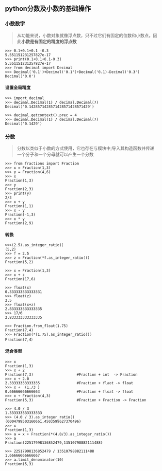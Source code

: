 ## python分数及小数的基础操作
### 小数数字
>从功能来说，小数对象就像浮点数，只不过它们有固定的位数和小数点，因此**小数是有固定的精度的浮点数**

    >>> 0.1+0.1+0.1 -0.3
    5.551151231257827e-17
    >>> print(0.1+0.1+0.1-0.3)
    5.551151231257827e-17
    >>> from decimal import Decimal
    >>> Decimal('0.1')+Decimal('0.1')+Decimal('0.1)-Decimal('0.3')
    Decimal('0.0')

#### 设置全局精度
    
    >>> import decimal
    >>> decimal.Decimal(1) / decimal.Decimal(7)
    Decimal('0.1428571428571428571428571429')

    >>> decimal.getcontext().prec = 4
    >>> decimal.Decimal(1) / decimal.Decimal(7)
    Decimal('0.1429')

### 分数
>分数以类似于小数的方式使用，它也存在与模块中;导入其构造函数并传递一个分子和一个分母就可以产生一个分数


    >>> from fractions import Fraction
    >>> x = Fraction(1,3)
    >>> y = Fraction(4,6)
    >>> x
    Fraction(1,3)
    >>> y
    Fraction(2,3)
    >>> print(y)
    2/3
    >>> x + y
    Fraction(1,1)
    >>> x - y
    Fraction(-1,3)
    >>> x * y
    Fraction(2,9)

#### 转换

    >>>(2.5).as_integer_ratio()
    (5,2)
    >>> f = 2.5
    >>> z = Fraction(*f.as_integer_ratio())
    Fraction(5,2)

    >>> x = Fraction(1,3)
    >>> x + z
    Fraction(17,6)

    >>> float(x)
    0.333333333333331
    >>> float(z)
    2.5
    >>> float(x+z)
    2.833333333333335
    >>> 17/6
    2.833333333333335

    >>> Fraction.from_float(1.75)
    Fraction(7,4)
    >>> Fraction(*(1.75).as_integer_ratio())
    Fraction(7,4）

#### 混合类型

    >>> x
    Fraction(1,3)
    >>> x + 2
    Fraction(7,3)                    #Fraction + int  -> Fraction
    >>> x + 2.0
    2.33333333333335                 #Fraction + flaot -> float
    >>> x +  (1./3 )
    0.66666666666663                 #Fraction + float -> float
    >>> x + Fraction(4,3) 
    Fraction(5,3)                    #Fraction + Fraction -> Fraction

    >>> 4.0 / 3
    1.333333333333333
    >>> (4.0 / 3).as_integer_ratio()
    (6004799503160661,4503599627370496)
    >>> x
    Fraction(1,3)
    >>> a = x + Fraction(*(4.0/3).as_integer_ratio())
    >>> a
    Fraction(22517998136852479,13510798882111488)

    >>> 22517998136852479 / 13510798882111488
    1.66666666666667
    >>> a.limit_denominator(10)
    Fraction(5,3)


